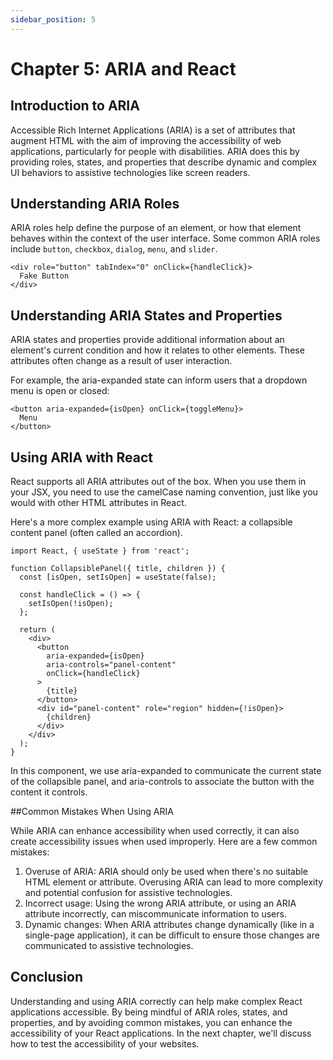 ```yaml
---
sidebar_position: 5
---
```

# Chapter 5: ARIA and React

## Introduction to ARIA

Accessible Rich Internet Applications (ARIA) is a set of attributes that augment HTML with the aim of improving the accessibility of web applications, particularly for people with disabilities. ARIA does this by providing roles, states, and properties that describe dynamic and complex UI behaviors to assistive technologies like screen readers.

## Understanding ARIA Roles

ARIA roles help define the purpose of an element, or how that element behaves within the context of the user interface. Some common ARIA roles include `button`, `checkbox`, `dialog`, `menu`, and `slider`.

```
<div role="button" tabIndex="0" onClick={handleClick}>
  Fake Button
</div>
```

## Understanding ARIA States and Properties

ARIA states and properties provide additional information about an element's current condition and how it relates to other elements. These attributes often change as a result of user interaction.

For example, the aria-expanded state can inform users that a dropdown menu is open or closed:

```
<button aria-expanded={isOpen} onClick={toggleMenu}>
  Menu
</button>
```

## Using ARIA with React

React supports all ARIA attributes out of the box. When you use them in your JSX, you need to use the camelCase naming convention, just like you would with other HTML attributes in React.

Here's a more complex example using ARIA with React: a collapsible content panel (often called an accordion).

```
import React, { useState } from 'react';

function CollapsiblePanel({ title, children }) {
  const [isOpen, setIsOpen] = useState(false);

  const handleClick = () => {
    setIsOpen(!isOpen);
  };

  return (
    <div>
      <button
        aria-expanded={isOpen}
        aria-controls="panel-content"
        onClick={handleClick}
      >
        {title}
      </button>
      <div id="panel-content" role="region" hidden={!isOpen}>
        {children}
      </div>
    </div>
  );
}
```

In this component, we use aria-expanded to communicate the current state of the collapsible panel, and aria-controls to associate the button with the content it controls.

##Common Mistakes When Using ARIA

While ARIA can enhance accessibility when used correctly, it can also create accessibility issues when used improperly. Here are a few common mistakes:

1. Overuse of ARIA: ARIA should only be used when there's no suitable HTML element or attribute. Overusing ARIA can lead to more complexity and potential confusion for assistive technologies.
2. Incorrect usage: Using the wrong ARIA attribute, or using an ARIA attribute incorrectly, can miscommunicate information to users.
3. Dynamic changes: When ARIA attributes change dynamically (like in a single-page application), it can be difficult to ensure those changes are communicated to assistive technologies.

## Conclusion

Understanding and using ARIA correctly can help make complex React applications accessible. By being mindful of ARIA roles, states, and properties, and by avoiding common mistakes, you can enhance the accessibility of your React applications. In the next chapter, we'll discuss how to test the accessibility of your websites.


